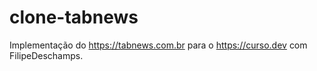 # clone-tabnews
Implementação do https://tabnews.com.br para o https://curso.dev com FilipeDeschamps.
